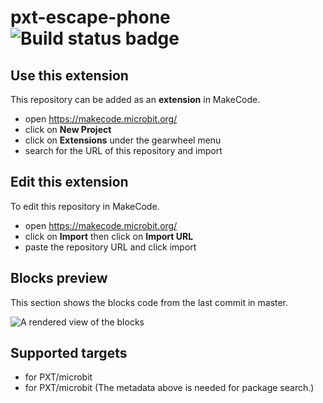 # pxt-escape-phone ![Build status badge](https://github.com/pelikhan/pxt-escape-phone/workflows/MakeCode/badge.svg)



## Use this extension

This repository can be added as an **extension** in MakeCode.

* open https://makecode.microbit.org/
* click on **New Project**
* click on **Extensions** under the gearwheel menu
* search for the URL of this repository and import

## Edit this extension

To edit this repository in MakeCode.

* open https://makecode.microbit.org/
* click on **Import** then click on **Import URL**
* paste the repository URL and click import

## Blocks preview

This section shows the blocks code from the last commit in master.

![A rendered view of the blocks](https://github.com/pelikhan/pxt-escape-phone/raw/master/.makecode/blocks.png)

## Supported targets

* for PXT/microbit
* for PXT/microbit
(The metadata above is needed for package search.)

